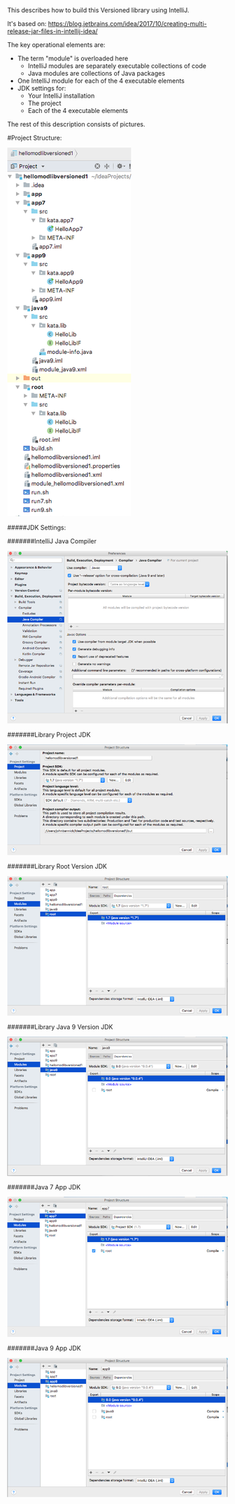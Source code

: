 This describes how to build this Versioned library using IntelliJ.

It's based on:
https://blog.jetbrains.com/idea/2017/10/creating-multi-release-jar-files-in-intellij-idea/

The key operational elements are:

- The term "module" is overloaded here
    - IntelliJ modules are separately executable collections of code
    - Java modules are collections of Java packages
- One IntelliJ module for each of the 4 executable elements
- JDK settings for:
    - Your IntelliJ installation
    - The project
    - Each of the 4 executable elements
    
The rest of this description consists of pictures.

#Project Structure:

![Project Structure](images/LIB4ProjStructure.png)

#####JDK Settings:

#######IntelliJ Java Compiler

![IntelliJ Java Compiler](images/IntelliJJavaCompiler.png)

#######Library Project JDK

![Library Project JDK](images/LIB4ProjectJDK.png)

#######Library Root Version JDK

![Library Root Version JDK](images/LIB4RootJDK.png)

#######Library Java 9 Version JDK

![Library Java 9 Version JDK](images/LIB4Java9JDK.png)

#######Java 7 App JDK

![Java 7 App JDK](images/LIB4App7JDK.png)

#######Java 9 App JDK

![Java 9 App JDK](images/LIB4App9JDK.png)
